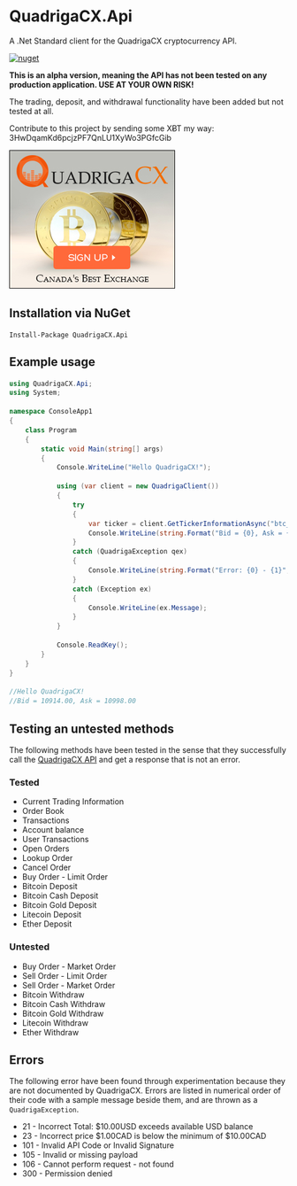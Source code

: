 # QuadrigaCX.Api
A .Net Standard client for the QuadrigaCX cryptocurrency API. 



[![nuget](https://img.shields.io/nuget/v/QuadrigaCX.Api.svg)](https://www.nuget.org/packages/QuadrigaCX.Api/)

**This is an alpha version, meaning the API has not been tested on any production application. USE AT YOUR OWN RISK!**

The trading, deposit, and withdrawal functionality have been added but not tested at all.

Contribute to this project by sending some XɃT my way:  3HwDqamKd6pcjzPF7QnLU1XyWo3PGfcGib

[![Sign-up with QuadrigaCX](https://github.com/RobJohnston/QuadrigaCX.Api/blob/master/QCX%20300x250%20White%20CDN%20Sign%20Up.jpg)](https://www.quadrigacx.com/?ref=c7flx49lbhc3b1awgl8pig7l)

## Installation via NuGet
```
Install-Package QuadrigaCX.Api
```

## Example usage

```csharp
using QuadrigaCX.Api;
using System;

namespace ConsoleApp1
{
    class Program
    {
        static void Main(string[] args)
        {
            Console.WriteLine("Hello QuadrigaCX!");

            using (var client = new QuadrigaClient())
            {
                try
                {
                    var ticker = client.GetTickerInformationAsync("btc_cad").GetAwaiter().GetResult();
                    Console.WriteLine(string.Format("Bid = {0}, Ask = {1}", ticker.Bid, ticker.Ask));
                }
                catch (QuadrigaException qex)
                {
                    Console.WriteLine(string.Format("Error: {0} - {1}", qex.Code, qex.Message));
                }
                catch (Exception ex)
                {
                    Console.WriteLine(ex.Message);
                }
            }

            Console.ReadKey();
        }
    }
}

//Hello QuadrigaCX!
//Bid = 10914.00, Ask = 10998.00
```

## Testing an untested methods

The following methods have been tested in the sense that they successfully call the 
[QuadrigaCX API](https://www.quadrigacx.com/api_info) and get a response that is not an error.

### Tested

* Current Trading Information
* Order Book
* Transactions
* Account balance
* User Transactions
* Open Orders
* Lookup Order
* Cancel Order
* Buy Order - Limit Order
* Bitcoin Deposit
* Bitcoin Cash Deposit
* Bitcoin Gold Deposit
* Litecoin Deposit
* Ether Deposit

### Untested

* Buy Order - Market Order
* Sell Order - Limit Order
* Sell Order - Market Order
* Bitcoin Withdraw
* Bitcoin Cash Withdraw
* Bitcoin Gold Withdraw
* Litecoin Withdraw
* Ether Withdraw

## Errors

The following error have been found through experimentation because they are not documented by QuadrigaCX.
Errors are listed in numerical order of their code with a sample message beside them, and are thrown as a `QuadrigaException`.

* 21 - Incorrect Total: $10.00USD exceeds available USD balance
* 23 - Incorrect price $1.00CAD is below the minimum of $10.00CAD
* 101 - Invalid API Code or Invalid Signature
* 105 - Invalid or missing payload
* 106 - Cannot perform request - not found
* 300 - Permission denied
